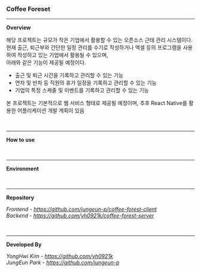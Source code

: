 ### Coffee Foreset

***

**Overview** 

해당 프로젝트는 규모가 작은 기업에서 활용할 수 있는 오픈소스 근태 관리 시스템이다.  
현재 출근, 퇴근부와 간단한 일정 관리를 수기로 작성하거나 엑셀 등의 프로그램을 사용하여 작성하고 있는 기업에서 활용될 수 있으며,    
아래와 같은 기능이 제공될 예정이다.    

- 출근 및 퇴근 시간을 기록하고 관리할 수 있는 기능
- 연차 및 반차 등 직원의 휴가 일정을 기록하고 관리할 수 있는 기능
- 기업의 특정 스케줄 및 이벤트를 기록하고 관리할 수 있는 기능

본 프로젝트는 기본적으로 웹 서비스 형태로 제공될 예정이며, 추후 React Native를 활용한 어플리케이션 개발 계획이 있음

<br>

***

**How to use**

<br>

***

**Environment**

<br>

***

**Repository**

*Frontend* - *https://github.com/jungeun-p/coffee-forest-client*   
*Backend*  - *https://github.com/yh0921k/coffee-forest-server*
 
<br>

***

**Developed By**

*YongHwi Kim* - *https://github.com/yh0921k*     
*JungEun Park* - *https://github.com/jungeun-p* 
 
<br>
